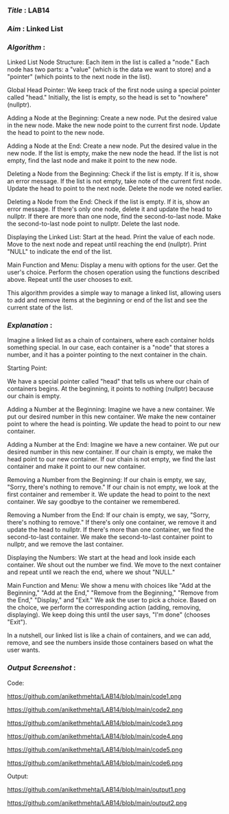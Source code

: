 ### ***Title*** : LAB14
### ***Aim*** : Linked List
### ***Algorithm*** : 

Linked List Node Structure:
Each item in the list is called a "node."
Each node has two parts: a "value" (which is the data we want to store) and a "pointer" (which points to the next node in the list).

Global Head Pointer:
We keep track of the first node using a special pointer called "head."
Initially, the list is empty, so the head is set to "nowhere" (nullptr).

Adding a Node at the Beginning:
Create a new node.
Put the desired value in the new node.
Make the new node point to the current first node.
Update the head to point to the new node.

Adding a Node at the End:
Create a new node.
Put the desired value in the new node.
If the list is empty, make the new node the head.
If the list is not empty, find the last node and make it point to the new node.

Deleting a Node from the Beginning:
Check if the list is empty. If it is, show an error message.
If the list is not empty, take note of the current first node.
Update the head to point to the next node.
Delete the node we noted earlier.

Deleting a Node from the End:
Check if the list is empty. If it is, show an error message.
If there's only one node, delete it and update the head to nullptr.
If there are more than one node, find the second-to-last node.
Make the second-to-last node point to nullptr.
Delete the last node.

Displaying the Linked List:
Start at the head.
Print the value of each node.
Move to the next node and repeat until reaching the end (nullptr).
Print "NULL" to indicate the end of the list.

Main Function and Menu:
Display a menu with options for the user.
Get the user's choice.
Perform the chosen operation using the functions described above.
Repeat until the user chooses to exit.

This algorithm provides a simple way to manage a linked list, allowing users to add and remove items at the beginning or end of the list and see the current state of the list.
### ***Explanation*** :

Imagine a linked list as a chain of containers, where each container holds something special. In our case, each container is a "node" that stores a number, and it has a pointer pointing to the next container in the chain.

Starting Point:

We have a special pointer called "head" that tells us where our chain of containers begins. At the beginning, it points to nothing (nullptr) because our chain is empty.

Adding a Number at the Beginning:
Imagine we have a new container.
We put our desired number in this new container.
We make the new container point to where the head is pointing.
We update the head to point to our new container.

Adding a Number at the End:
Imagine we have a new container.
We put our desired number in this new container.
If our chain is empty, we make the head point to our new container.
If our chain is not empty, we find the last container and make it point to our new container.

Removing a Number from the Beginning:
If our chain is empty, we say, "Sorry, there's nothing to remove."
If our chain is not empty, we look at the first container and remember it.
We update the head to point to the next container.
We say goodbye to the container we remembered.

Removing a Number from the End:
If our chain is empty, we say, "Sorry, there's nothing to remove."
If there's only one container, we remove it and update the head to nullptr.
If there's more than one container, we find the second-to-last container.
We make the second-to-last container point to nullptr, and we remove the last container.

Displaying the Numbers:
We start at the head and look inside each container.
We shout out the number we find.
We move to the next container and repeat until we reach the end, where we shout "NULL."

Main Function and Menu:
We show a menu with choices like "Add at the Beginning," "Add at the End," "Remove from the Beginning," "Remove from the End," "Display," and "Exit."
We ask the user to pick a choice.
Based on the choice, we perform the corresponding action (adding, removing, displaying).
We keep doing this until the user says, "I'm done" (chooses "Exit").

In a nutshell, our linked list is like a chain of containers, and we can add, remove, and see the numbers inside those containers based on what the user wants.

### ***Output Screenshot*** :

Code:

https://github.com/anikethmehta/LAB14/blob/main/code1.png

https://github.com/anikethmehta/LAB14/blob/main/code2.png

https://github.com/anikethmehta/LAB14/blob/main/code3.png

https://github.com/anikethmehta/LAB14/blob/main/code4.png

https://github.com/anikethmehta/LAB14/blob/main/code5.png

https://github.com/anikethmehta/LAB14/blob/main/code6.png

Output:

https://github.com/anikethmehta/LAB14/blob/main/output1.png

https://github.com/anikethmehta/LAB14/blob/main/output2.png
